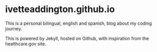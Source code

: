 # ivetteaddington.github.io
This is a personal bilingual, english and spanish, blog about my coding journey. 

This is powered by Jekyll, hosted on Github, with inspiration from the healthcare.gov site.
